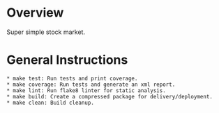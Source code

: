 # Overview

Super simple stock market.

# General Instructions

    * make test: Run tests and print coverage.
    * make coverage: Run tests and generate an xml report.
    * make lint: Run flake8 linter for static analysis.
    * make build: Create a compressed package for delivery/deployment.
    * make clean: Build cleanup.





